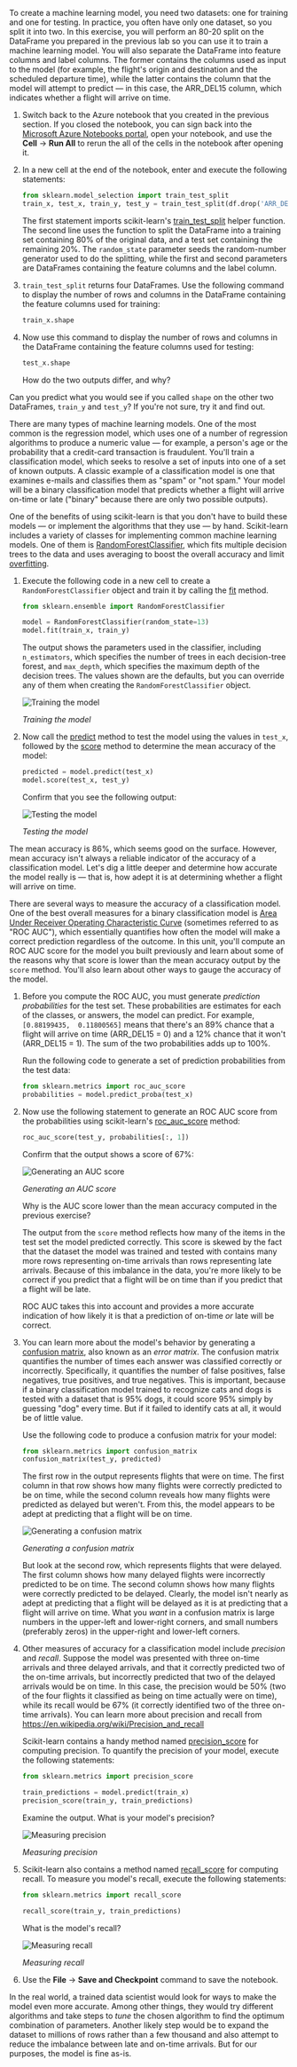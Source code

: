 To create a machine learning model, you need two datasets: one for training and one for testing. In practice, you often have only one dataset, so you split it into two. In this exercise, you will perform an 80-20 split on the DataFrame you prepared in the previous lab so you can use it to train a machine learning model. You will also separate the DataFrame into feature columns and label columns. The former contains the columns used as input to the model (for example, the flight's origin and destination and the scheduled departure time), while the latter contains the column that the model will attempt to predict — in this case, the ARR_DEL15 column, which indicates whether a flight will arrive on time.

1. Switch back to the Azure notebook that you created in the previous section. If you closed the notebook, you can sign back into the [Microsoft Azure Notebooks portal](https://notebooks.azure.com?azure-portal=true), open your notebook, and use the **Cell** -> **Run All** to rerun the all of the cells in the notebook after opening it.

1. In a new cell at the end of the notebook, enter and execute the following statements:

    ```python
    from sklearn.model_selection import train_test_split
    train_x, test_x, train_y, test_y = train_test_split(df.drop('ARR_DEL15', axis=1), df['ARR_DEL15'], test_size=0.2, random_state=42)
    ```

    The first statement imports scikit-learn's [train_test_split](http://scikit-learn.org/stable/modules/generated/sklearn.model_selection.train_test_split.html) helper function. The second line uses the function to split the DataFrame into a training set containing 80% of the original data, and a test set containing the remaining 20%. The `random_state` parameter seeds the random-number generator used to do the splitting, while the first and second parameters are DataFrames containing the feature columns and the label column.

1. `train_test_split` returns four DataFrames. Use the following command to display the number of rows and columns in the DataFrame containing the feature columns used for training:

    ```python
    train_x.shape
    ```

1. Now use this command to display the number of rows and columns in the DataFrame containing the feature columns used for testing:

    ```python
    test_x.shape
    ```

    How do the two outputs differ, and why?

Can you predict what you would see if you called `shape` on the other two DataFrames, `train_y` and `test_y`? If you're not sure, try it and find out.

There are many types of machine learning models. One of the most common is the regression model, which uses one of a number of regression algorithms to produce a numeric value — for example, a person's age or the probability that a credit-card transaction is fraudulent. You'll train a classification model, which seeks to resolve a set of inputs into one of a set of known outputs. A classic example of a classification model is one that examines e-mails and classifies them as "spam" or "not spam." Your model will be a binary classification model that predicts whether a flight will arrive on-time or late ("binary" because there are only two possible outputs).

One of the benefits of using scikit-learn is that you don't have to build these models — or implement the algorithms that they use — by hand. Scikit-learn includes a variety of classes for implementing common machine learning models. One of them is [RandomForestClassifier](http://scikit-learn.org/stable/modules/generated/sklearn.ensemble.RandomForestClassifier.html), which fits multiple decision trees to the data and uses averaging to boost the overall accuracy and limit [overfitting](https://en.wikipedia.org/wiki/Overfitting).

1. Execute the following code in a new cell to create a `RandomForestClassifier` object and train it by calling the [fit](http://scikit-learn.org/stable/modules/generated/sklearn.ensemble.RandomForestClassifier.html#sklearn.ensemble.RandomForestClassifier.fit) method.

    ```python
    from sklearn.ensemble import RandomForestClassifier

    model = RandomForestClassifier(random_state=13)
    model.fit(train_x, train_y)
    ```

    The output shows the parameters used in the classifier, including `n_estimators`, which specifies the number of trees in each decision-tree forest, and `max_depth`, which specifies the maximum depth of the decision trees. The values shown are the defaults, but you can override any of them when creating the `RandomForestClassifier` object.

    ![Training the model](../media/3-fit-model.png)

    _Training the model_

2. Now call the [predict](http://scikit-learn.org/stable/modules/generated/sklearn.ensemble.RandomForestClassifier.html#sklearn.ensemble.RandomForestClassifier.predict) method to test the model using the values in `test_x`, followed by the [score](http://scikit-learn.org/stable/modules/generated/sklearn.ensemble.RandomForestClassifier.html#sklearn.ensemble.RandomForestClassifier.score) method to determine the mean accuracy of the model:

    ```python
    predicted = model.predict(test_x)
    model.score(test_x, test_y)
    ```

    Confirm that you see the following output:

    ![Testing the model](../media/3-score-model.png)

    _Testing the model_

The mean accuracy is 86%, which seems good on the surface. However, mean accuracy isn't always a reliable indicator of the accuracy of a classification model. Let's dig a little deeper and determine how accurate the model really is — that is, how adept it is at determining whether a flight will arrive on time.

There are several ways to measure the accuracy of a classification model. One of the best overall measures for a binary classification model is [Area Under Receiver Operating Characteristic Curve](https://en.wikipedia.org/wiki/Receiver_operating_characteristic) (sometimes referred to as "ROC AUC"), which essentially quantifies how often the model will make a correct prediction regardless of the outcome. In this unit, you'll compute an ROC AUC score for the model you built previously and learn about some of the reasons why that score is lower than the mean accuracy output by the `score` method. You'll also learn about other ways to gauge the accuracy of the model.

1. Before you compute the ROC AUC, you must generate *prediction probabilities* for the test set. These probabilities are estimates for each of the classes, or answers, the model can predict. For example, `[0.88199435,  0.11800565]` means that there's an 89% chance that a flight will arrive on time (ARR_DEL15 = 0) and a 12% chance that it won't (ARR_DEL15 = 1). The sum of the two probabilities adds up to 100%.

    Run the following code to generate a set of prediction probabilities from the test data:

    ```python
    from sklearn.metrics import roc_auc_score
    probabilities = model.predict_proba(test_x)
    ```

1. Now use the following statement to generate an ROC AUC score from the probabilities using scikit-learn's [roc_auc_score](http://scikit-learn.org/stable/modules/generated/sklearn.metrics.roc_auc_score.html) method:

    ```python
    roc_auc_score(test_y, probabilities[:, 1])
    ```

    Confirm that the output shows a score of 67%:

    ![Generating an AUC score](../media/3-auc-score.png)

    _Generating an AUC score_

    Why is the AUC score lower than the mean accuracy computed in the previous exercise?

   The output from the `score` method reflects how many of the items in the test set the model predicted correctly. This score is skewed by the fact that the dataset the model was trained and tested with contains many more rows representing on-time arrivals than rows representing late arrivals. Because of this imbalance in the data, you're more likely to be correct if you predict that a flight will be on time than if you predict that a flight will be late.

    ROC AUC takes this into account and provides a more accurate indication of how likely it is that a prediction of on-time *or* late will be correct.

1. You can learn more about the model's behavior by generating a [confusion matrix](https://en.wikipedia.org/wiki/Confusion_matrix), also known as an *error matrix*. The confusion matrix quantifies the number of times each answer was classified correctly or incorrectly. Specifically, it quantifies the number of false positives, false negatives, true positives, and true negatives. This is important, because if a binary classification model trained to recognize cats and dogs is tested with a dataset that is 95% dogs, it could score 95% simply by guessing "dog" every time. But if it failed to identify cats at all, it would be of little value.

    Use the following code to produce a confusion matrix for your model:

    ```python
    from sklearn.metrics import confusion_matrix
    confusion_matrix(test_y, predicted)
    ```

   The first row in the output represents flights that were on time. The first column in that row shows how many flights were correctly predicted to be on time, while the second column reveals how many flights were predicted as delayed but weren't. From this, the model appears to be adept at predicting that a flight will be on time.

   ![Generating a confusion matrix](../media/3-confusion-matrix.png)

   _Generating a confusion matrix_

   But look at the second row, which represents flights that were delayed. The first column shows how many delayed flights were incorrectly predicted to be on time. The second column shows how many flights were correctly predicted to be delayed. Clearly, the model isn't nearly as adept at predicting that a flight will be delayed as it is at predicting that a flight will arrive on time. What you *want* in a confusion matrix is large numbers in the upper-left and lower-right corners, and small numbers (preferably zeros) in the upper-right and lower-left corners.

1. Other measures of accuracy for a classification model include *precision* and *recall*. Suppose the model was presented with three on-time arrivals and three delayed arrivals, and that it correctly predicted two of the on-time arrivals, but incorrectly predicted that two of the delayed arrivals would be on time. In this case, the precision would be 50% (two of the four flights it classified as being on time actually were on time), while its recall would be 67% (it correctly identified two of the three on-time arrivals). You can learn more about precision and recall from <https://en.wikipedia.org/wiki/Precision_and_recall>

    Scikit-learn contains a handy method named [precision_score](http://scikit-learn.org/stable/modules/generated/sklearn.metrics.precision_score.html) for computing precision. To quantify the precision of your model, execute the following statements:

    ```python
    from sklearn.metrics import precision_score

    train_predictions = model.predict(train_x)
    precision_score(train_y, train_predictions)
    ```

    Examine the output. What is your model's precision?

    ![Measuring precision](../media/3-precision.png)

    _Measuring precision_

1. Scikit-learn also contains a method named [recall_score](http://scikit-learn.org/stable/modules/generated/sklearn.metrics.recall_score.html) for computing recall. To measure you model's recall, execute the following statements:

    ```python
    from sklearn.metrics import recall_score

    recall_score(train_y, train_predictions)
    ```

    What is the model's recall?

    ![Measuring recall](../media/3-recall.png)

    _Measuring recall_

1. Use the **File** -> **Save and Checkpoint** command to save the notebook.

In the real world, a trained data scientist would look for ways to make the model even more accurate. Among other things, they would try different algorithms and take steps to *tune* the chosen algorithm to find the optimum combination of parameters. Another likely step would be to expand the dataset to millions of rows rather than a few thousand and also attempt to reduce the imbalance between late and on-time arrivals. But for our purposes, the model is fine as-is.